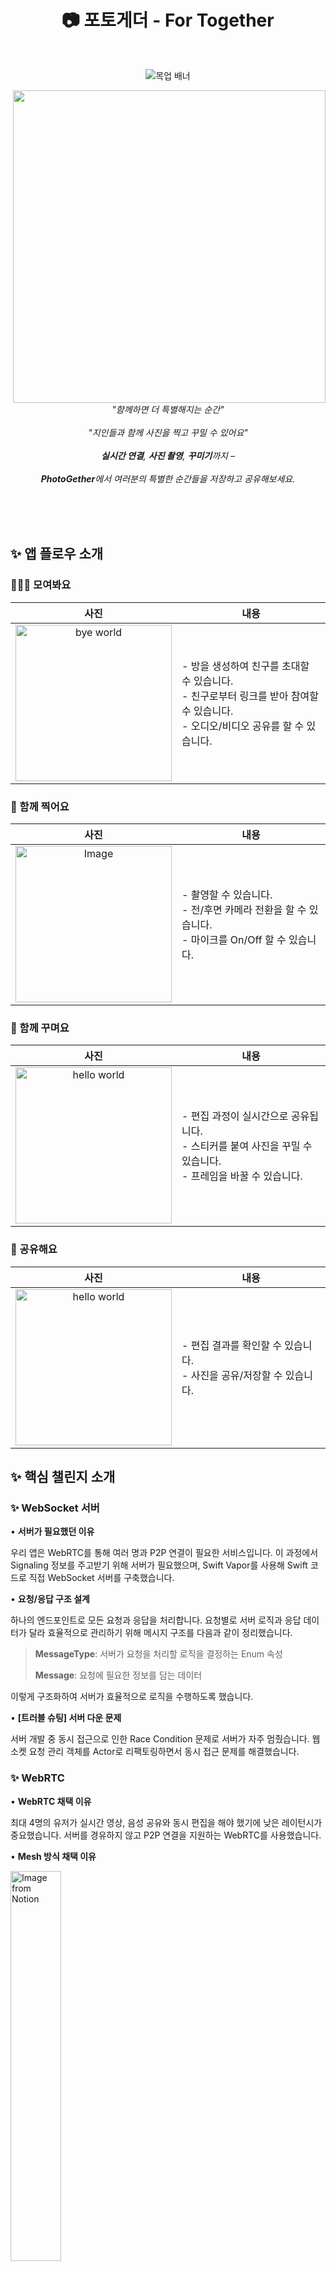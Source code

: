 <div align = center>
  
# 📷 포토게더 - For Together

<br>

![목업 배너](https://github.com/user-attachments/assets/c743749b-a16f-4673-921e-3ac335a80e30)

<img src="https://github.com/user-attachments/assets/0243957d-da45-4fa2-a49e-a83bc4a4cccc" width="500" align="right">

<br><br><br><br>

<i>"함께하면 더 특별해지는 순간"</i>
<br><br>
<i>"지인들과 함께 사진을 찍고 꾸밀 수 있어요"</i>
<br><br>
<i>**실시간 연결**, **사진 촬영**, **꾸미기**까지 – </i>
<br><br>
<i>**PhotoGether**에서 여러분의 특별한 순간들을 저장하고 공유해보세요.</i>

</div>

<br><br><br>









## ✨ 앱 플로우 소개


### 🙋‍♂️🙋 모여봐요
|   사진    | 내용                                                                                 |
| :-----: | ---------------------------------------------------------------------------------- |
|<img width="250" alt="bye world" src="https://github.com/user-attachments/assets/a139e0c0-d1e2-44d6-a5c6-98174bbe332a">| - 방을 생성하여 친구를 초대할 수 있습니다.<br>- 친구로부터 링크를 받아 참여할 수 있습니다.<br>- 오디오/비디오 공유를 할 수 있습니다. |

### 📸 함께 찍어요
| 사진  | 내용                                                                   |
| :-: | -------------------------------------------------------------------- |
|<img width="250" alt="Image" src="https://github.com/user-attachments/assets/b9ff509e-2930-4e84-8938-37514d4b469e">| - 촬영할 수 있습니다.<br>- 전/후면 카메라 전환을 할 수 있습니다.<br>- 마이크를 On/Off 할 수 있습니다. |


### 🌠 함께 꾸며요
| 사진  | 내용                                                                     |
| :-: | ---------------------------------------------------------------------- |
|<img width="250" alt="hello world" src="https://github.com/user-attachments/assets/22e6126c-1008-4233-9419-db1bb8d49307">| - 편집 과정이 실시간으로 공유됩니다.<br>- 스티커를 붙여 사진을 꾸밀 수 있습니다.<br>- 프레임을 바꿀 수 있습니다. |

### 🔗 공유해요
| 사진  | 내용                                           |
| :-: | -------------------------------------------- |
|<img width="250" alt="hello world" src="https://github.com/user-attachments/assets/44f08974-1e3a-412b-a1a3-eb42f77e5d75">| - 편집 결과를 확인할 수 있습니다.<br>- 사진을 공유/저장할 수 있습니다. |



## ✨ 핵심 챌린지 소개

### ✨ WebSocket 서버

• **서버가 필요했던 이유**

우리 앱은 WebRTC를 통해 여러 명과 P2P 연결이 필요한 서비스입니다. 이 과정에서 Signaling 정보를 주고받기 위해 서버가 필요했으며, Swift Vapor를 사용해 Swift 코드로 직접 WebSocket 서버를 구축했습니다.

•	**요청/응답 구조 설계**

하나의 엔드포인트로 모든 요청과 응답을 처리합니다. 요청별로 서버 로직과 응답 데이터가 달라 효율적으로 관리하기 위해 메시지 구조를 다음과 같이 정리했습니다.

>	**MessageType**: 서버가 요청을 처리할 로직을 결정하는 Enum 속성
>
>	**Message**: 요청에 필요한 정보를 담는 데이터

이렇게 구조화하여 서버가 효율적으로 로직을 수행하도록 했습니다.

•	**[트러블 슈팅] 서버 다운 문제**

서버 개발 중 동시 접근으로 인한 Race Condition 문제로 서버가 자주 멈췄습니다. 웹소켓 요청 관리 객체를 Actor로 리팩토링하면서 동시 접근 문제를 해결했습니다.

### ✨ WebRTC

•	**WebRTC 채택 이유**

최대 4명의 유저가 실시간 영상, 음성 공유와 동시 편집을 해야 했기에 낮은 레이턴시가 중요했습니다. 서버를 경유하지 않고 P2P 연결을 지원하는 WebRTC를 사용했습니다.

•	**Mesh 방식 채택 이유**


<img width="40%" alt="Image from Notion" src="https://github.com/user-attachments/assets/888e7156-e2ba-488e-9fe1-56bc7f7aae69">


서버 개발 리소스를 줄이기 위해 Mesh 방식을 선택했습니다. Mesh 방식은 참가자들 간 직접 연결을 지원하며, 최대 4명까지 연결하기에 성능상 문제가 없다고 판단했습니다.

•	**WebRTC 연결 과정**

1.	방 생성자가 웹소켓 서버에서 방을 생성하고, 방 정보를 딥링크 URL로 초대 대상에게 공유합니다.

2.	참여자가 링크를 통해 방에 참가하면, 서버에 방 참가 요청을 보냅니다.

3.	기존 참가자는 새로운 참가자의 정보를 브로드캐스팅으로 받습니다.

4.	Signaling을 통해 데이터 교환 후 P2P 연결이 성립됩니다.

•	**[트러블 슈팅] AVCaptureSession 카메라 접근 문제**

WebRTC P2P 연결 중 음성 연결은 되었으나 화면 연결이 되지 않는 문제를 발견했습니다. 이는 AVCaptureSession이 단일 접근만 허용하기 때문이었습니다. 각 객체가 카메라 데이터를 동시에 요청해 문제가 발생했으며, 데이터를 한 곳에서만 관리하도록 리팩토링하여 해결했습니다.




### ✨ 동시 편집

<br>
작성 중..
<br>






## ✨ 아키텍쳐 구조

<img width="80%" alt="Image from Notion" src="https://github.com/user-attachments/assets/fd2573f6-71a5-4109-8386-04e8a0ae46c9">

> [!NOTE]
> 저희의 프로젝트는 **3-Layer 기반 클린 아키텍쳐**를 채택하여 명확한 구조와 확장성을 중점에 두었습니다.
> 
> 레이어를 구분하여 **관심사를 분리**하고, 각 레이어는 **인터페이스를 의존**하도록 설계했습니다. 이를 통해 코드 간의 의존성을 줄이고, 새로운 기능을 추가하거나 기존 기능을 수정할 때도 유연하게 대응할 수 있는 구조를 만들었습니다.
> 
> 또한, 각 레이어가 맡는 역할이 명확하기 때문에 코드가 어디에 위치해야 할지 쉽게 판단할 수 있었으며, 프로젝트 전반에 **일관된 코드 구조**를 유지할 수 있었습니다. 이러한 아키텍쳐 덕분에 코드 흐름을 더 빠르게 이해할 수 있었고, 개발 속도를 높이는 데 도움이 되었습니다.



## ✨ 프레젠테이션 레이어 구조

<img width="80%" alt="image" src="https://github.com/user-attachments/assets/13d75a37-2ac1-4e72-a708-d12b7dc6dd7a">

> [!NOTE]
> 현재 저희의 Presentation Layer는 위와 같이 커뮤니케이션 하고 있습니다.
>
> View는 유저 인터랙션이 일어나는 지점으로, 비즈니스 로직은 ViewModel에서 처리되며, 최종적으로 View는 갱신된 상태를 반영합니다.
>
> 특히, 사진 편집과 같은 **이벤트 발생이 빈번한 기능 요구사항**에서, 이벤트와 상태를 명확하게 정의하고 관리하는 것이 중요했습니다. 이를 위해 Input-Output 패턴을 도입하게 되었습니다.
> 
> View에서 발생하는 탭과 같은 이벤트를 **Input**, View에 전달될 데이터 등의 상태를 **Output**으로 정의하여 각 객체의 역할을 명확하게 분리하였습니다.
>
> 또한 개발 과정에서 새로운 이벤트나 상태를 추가할 때 구조적으로 응집되어 있어 쉽게 확장이 가능했습니다.
>
> 추가적으로 팀 내 PR 요청시 코드 리뷰를 필수로 진행하고 있는 상황에서 동일한 패턴을 활용함으로써 빠른 구조 파악을 통해 코드 리뷰 시간이 단축되어 생산성이 향상되었습니다.


## ✨ 모듈 구조

<img width="80%" alt="Group 1000003128" src="https://github.com/user-attachments/assets/6f1d3921-5a41-4034-a3cb-dea1dfbf493f">

> [!NOTE]
> 저희의 모듈 구조는 다음과 같습니다. 모듈을 분리함으로써 접근제어자 설정을 통해 특정 모듈을 수정하거나 기능을 확장할 때 다른 모듈에 미치는 영향을 최소화할 수 있었습니다. 이로 인해 안전하게 개발을 할 수 있었습니다.
>
> 또한 각 Feature별 DemoApp을 통해 병렬적인 화면 개발을 진행해 개발 속도를 높일 수 있었습니다.






## 💻 개발 환경
<div align="center">
<img height="22" src="https://img.shields.io/badge/iOS-16.0+-lightgray"> <img height="22" src="https://img.shields.io/badge/Xcode-16.0-blue"> <img height="22" src="https://img.shields.io/badge/Swift-5.9-orange"> <img height="22" src="https://img.shields.io/badge/Platform-iOS-blue">
</div>


## 👋 팀원 소개

<div align = center>

|[`S009` 김기영](https://github.com/Kiyoung-Kim-57)|[`S034` 송영규](https://github.com/youn9k)|[`S035` 송영훈](https://github.com/0Hooni)|[`S077` 홍승완](https://github.com/hsw1920)|
| :--: | :--: | :--: | :--: |
| <img src="https://avatars.githubusercontent.com/u/121777185?v=4" width=150> | <img src="https://avatars.githubusercontent.com/u/60254939?v=4" width=150> | <img src="https://avatars.githubusercontent.com/u/37678646?v=4" width=150> | <img src="https://avatars.githubusercontent.com/u/66902876?v=4" width=150> |
| **`iOS`** | **`iOS`** | **`iOS`** | **`iOS`** |

</br>

| 🏷️ 바로가기 | [Wiki](https://github.com/boostcampwm-2024/iOS04-HARU/wiki) | [팀 노션](https://www.notion.so/0hooni/HARU-12e07f89fdcd8077a443dbba60cb124d) | [그라운드 룰](https://github.com/boostcampwm-2024/iOS04-HARU/wiki/그라운드-룰) | [컨벤션](https://github.com/boostcampwm-2024/iOS04-HARU/wiki/컨벤션) | [회의록](https://www.notion.so/0hooni/05cb406cd61f460ba7294ae3ffa31f7e) | [기획/디자인](https://www.figma.com/design/6jACkAa5WxD8mm4KgsPtzg/iOS04-GP?node-id=11-32851) |
| :--------: | :---------------------------------------------------------: | :---------------------------------------------------------------------------: | :----------------------------------------------------------------------------: | :------------------------------------------------------------------: | :---------------------------------------------------------------------: | :------------------------------------------------------------------------------------------: |

</div>
